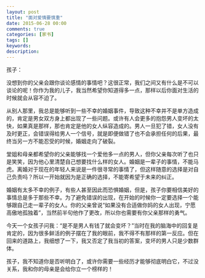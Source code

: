 ```yaml
---
layout: post
title: "面对爱情要慎重"
date: 2015-06-28 00:00
comments: true
categories: [家书]
tags: []
keywords: 
description: 
---
```

孩子：

没想到你的父亲会跟你谈论感情的事情吧？这很正常，我们之间又有什么是不可以谈论的呢！你作为我的儿子，我当然希望你知道得多一点，那样以后你面对生活的时候就会从容不迫了。

从别人那里，我总是能够听到一些不幸的婚姻事件，导致这种不幸并不是单方造成的，肯定是男女双方身上都出现了一些问题。或许有人会更多的抱怨男人变坏的太快，如果真是那样，那也肯定是他的女人纵容造成的。男人一旦犯了错，女人没有及时更正，会错误得给男人一个信号，就是即便做错了也不会承担任何的后果，最终当另一方不能忍受的时候，婚姻走向了破裂。

<!--more-->
堂姐和母亲都希望你的父亲能够找一个爱他多一点的男人，但你父亲每次听了也只是笑笑，因为他心里清楚自己想要找什么样的女人。婚姻是一辈子的事情，不能马虎。离婚对于现在的年轻人来说是一件很寻常的事情了，但这样随意的选择是对自己负责吗？所以一开始就因为是正确的选择，不能寄希望于未来的纠正。

婚姻有太多不幸的例子，有些人甚至因此而恐惧婚姻，但是，孩子你要相信美好的事情总是多于那些不幸。为了避免错误的出现，在开始的时候你一定要选择一个能够跟自己走一辈子的女人。你的父亲曾说“如果没有合适做你妈的女人出现，宁愿高傲地孤独着”，当然前半句他作了更改，所以你也需要有你父亲那样的勇气。

今天一个女孩子问我：“是不是男人有钱了就会变坏？”当时在我的脑海中的回复是肯定的，因为很多鲜活的例子摆在了我的眼前，我不得不有那样的第一反应。但在回来的道路上，我细想了一下，我又否定了我当初的答案，变坏的男人只是少数群体。

孩子，我不知道你是否听明白了，或许你需要一些经历才能够彻底明白它，不过没关系，我和你的母亲是会给你立一个榜样的！